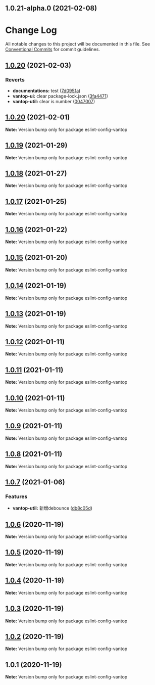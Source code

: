 ## 1.0.21-alpha.0 (2021-02-08)



# Change Log

All notable changes to this project will be documented in this file.
See [Conventional Commits](https://conventionalcommits.org) for commit guidelines.

## [1.0.20](https://git.nextop.cc/nextop-web/vantop/compare/eslint-config-vantop@1.0.20...eslint-config-vantop@1.0.20) (2021-02-03)


### Reverts

* **documentations:** test ([7d0951a](https://git.nextop.cc/nextop-web/vantop/commits/7d0951a3b1684775cd729630ea623130f4bb0963))
* **vantop-ui:** clear package-lock.json ([3fa4471](https://git.nextop.cc/nextop-web/vantop/commits/3fa44713048a88396e47ed6e25f0b6fffa7719f5))
* **vantop-util:** clear is number ([0047007](https://git.nextop.cc/nextop-web/vantop/commits/00470079c287e0b4ec4fd0d56ac357d052a2fb6d))





## [1.0.20](https://git.nextop.cc/nextop-web/vantop/compare/eslint-config-vantop@1.0.19...eslint-config-vantop@1.0.20) (2021-02-01)

**Note:** Version bump only for package eslint-config-vantop





## [1.0.19](https://git.nextop.cc/nextop-web/vantop/compare/eslint-config-vantop@1.0.18...eslint-config-vantop@1.0.19) (2021-01-29)

**Note:** Version bump only for package eslint-config-vantop





## [1.0.18](https://git.nextop.cc/nextop-web/vantop/compare/eslint-config-vantop@1.0.17...eslint-config-vantop@1.0.18) (2021-01-27)

**Note:** Version bump only for package eslint-config-vantop





## [1.0.17](https://git.nextop.cc/nextop-web/vantop/compare/eslint-config-vantop@1.0.16...eslint-config-vantop@1.0.17) (2021-01-25)

**Note:** Version bump only for package eslint-config-vantop





## [1.0.16](https://git.nextop.cc/nextop-web/vantop/compare/eslint-config-vantop@1.0.15...eslint-config-vantop@1.0.16) (2021-01-22)

**Note:** Version bump only for package eslint-config-vantop





## [1.0.15](https://git.nextop.cc/nextop-web/vantop/compare/eslint-config-vantop@1.0.14...eslint-config-vantop@1.0.15) (2021-01-20)

**Note:** Version bump only for package eslint-config-vantop





## [1.0.14](https://git.nextop.cc/nextop-web/vantop/compare/eslint-config-vantop@1.0.13...eslint-config-vantop@1.0.14) (2021-01-19)

**Note:** Version bump only for package eslint-config-vantop





## [1.0.13](https://git.nextop.cc/nextop-web/vantop/compare/eslint-config-vantop@1.0.12...eslint-config-vantop@1.0.13) (2021-01-19)

**Note:** Version bump only for package eslint-config-vantop





## [1.0.12](https://git.nextop.cc/nextop-web/vantop/compare/eslint-config-vantop@1.0.7...eslint-config-vantop@1.0.12) (2021-01-11)

**Note:** Version bump only for package eslint-config-vantop





## [1.0.11](https://git.nextop.cc/nextop-web/vantop/compare/eslint-config-vantop@1.0.7...eslint-config-vantop@1.0.11) (2021-01-11)

**Note:** Version bump only for package eslint-config-vantop





## [1.0.10](https://git.nextop.cc/nextop-web/vantop/compare/eslint-config-vantop@1.0.7...eslint-config-vantop@1.0.10) (2021-01-11)

**Note:** Version bump only for package eslint-config-vantop





## [1.0.9](https://git.nextop.cc/nextop-web/vantop/compare/eslint-config-vantop@1.0.7...eslint-config-vantop@1.0.9) (2021-01-11)

**Note:** Version bump only for package eslint-config-vantop





## [1.0.8](https://git.nextop.cc/nextop-web/vantop/compare/eslint-config-vantop@1.0.7...eslint-config-vantop@1.0.8) (2021-01-11)

**Note:** Version bump only for package eslint-config-vantop





## [1.0.7](https://git.nextop.cc/nextop-web/vantop/compare/eslint-config-vantop@1.0.6...eslint-config-vantop@1.0.7) (2021-01-06)


### Features

* **vantop-util:** 新增debounce ([db8c05d](https://git.nextop.cc/nextop-web/vantop/commits/db8c05d44ff44fd8e64cac2d32509090718f29bb))





## [1.0.6](https://git.nextop.cc/nextop-web/vantop/compare/eslint-config-vantop@1.0.5...eslint-config-vantop@1.0.6) (2020-11-19)

**Note:** Version bump only for package eslint-config-vantop





## [1.0.5](https://git.nextop.cc/nextop-web/vantop/compare/eslint-config-vantop@1.0.4...eslint-config-vantop@1.0.5) (2020-11-19)

**Note:** Version bump only for package eslint-config-vantop





## [1.0.4](https://git.nextop.cc/nextop-web/vantop/compare/eslint-config-vantop@1.0.3...eslint-config-vantop@1.0.4) (2020-11-19)

**Note:** Version bump only for package eslint-config-vantop





## [1.0.3](https://git.nextop.cc/nextop-web/vantop/compare/eslint-config-vantop@1.0.2...eslint-config-vantop@1.0.3) (2020-11-19)

**Note:** Version bump only for package eslint-config-vantop





## [1.0.2](https://git.nextop.cc/nextop-web/vantop/compare/eslint-config-vantop@1.0.1...eslint-config-vantop@1.0.2) (2020-11-19)

**Note:** Version bump only for package eslint-config-vantop





## 1.0.1 (2020-11-19)

**Note:** Version bump only for package eslint-config-vantop
